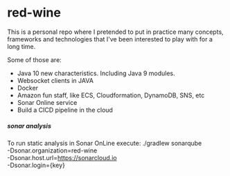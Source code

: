 # red-wine
This is a personal repo where I pretended to put in practice many concepts, frameworks and technologies that I've been interested to play with for a long time.

Some of those are:
* Java 10 new characteristics. Including Java 9 modules.
* Websocket clients in JAVA
* Docker
* Amazon fun staff, like ECS, Cloudformation, DynamoDB, SNS, etc
* Sonar Online service
* Build a CICD pipeline in the cloud


##### sonar analysis
To run static analysis in Sonar OnLine execute:
./gradlew sonarqube \
  -Dsonar.organization=red-wine \
  -Dsonar.host.url=https://sonarcloud.io \
  -Dsonar.login={key}